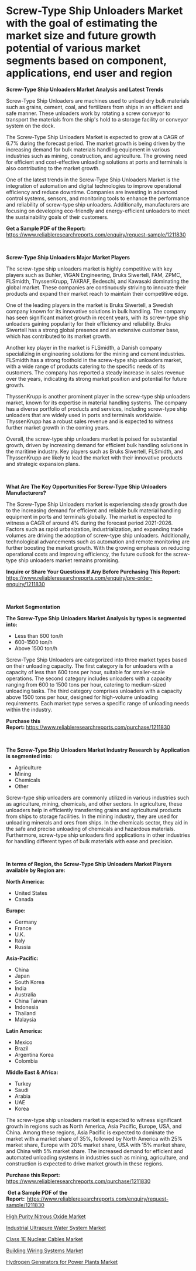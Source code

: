 <p><h1>Screw-Type Ship Unloaders Market with the goal of estimating the market size and future growth potential of various market segments based on component, applications, end user and region</h1></p><p><strong>Screw-Type Ship Unloaders Market Analysis and Latest Trends</strong></p>
<p><p>Screw-Type Ship Unloaders are machines used to unload dry bulk materials such as grains, cement, coal, and fertilizers from ships in an efficient and safe manner. These unloaders work by rotating a screw conveyor to transport the materials from the ship's hold to a storage facility or conveyor system on the dock.</p><p>The Screw-Type Ship Unloaders Market is expected to grow at a CAGR of 6.7% during the forecast period. The market growth is being driven by the increasing demand for bulk materials handling equipment in various industries such as mining, construction, and agriculture. The growing need for efficient and cost-effective unloading solutions at ports and terminals is also contributing to the market growth.</p><p>One of the latest trends in the Screw-Type Ship Unloaders Market is the integration of automation and digital technologies to improve operational efficiency and reduce downtime. Companies are investing in advanced control systems, sensors, and monitoring tools to enhance the performance and reliability of screw-type ship unloaders. Additionally, manufacturers are focusing on developing eco-friendly and energy-efficient unloaders to meet the sustainability goals of their customers.</p></p>
<p><strong>Get a Sample PDF of the Report:&nbsp;</strong> <a href="https://www.reliableresearchreports.com/enquiry/request-sample/1211830">https://www.reliableresearchreports.com/enquiry/request-sample/1211830</a></p>
<p>&nbsp;</p>
<p><strong>Screw-Type Ship Unloaders Major Market Players</strong></p>
<p><p>The screw-type ship unloaders market is highly competitive with key players such as Buhler, VIGAN Engineering, Bruks Siwertell, FAM, ZPMC, FLSmidth, ThyssenKrupp, TAKRAF, Bedeschi, and Kawasaki dominating the global market. These companies are continuously striving to innovate their products and expand their market reach to maintain their competitive edge.</p><p>One of the leading players in the market is Bruks Siwertell, a Swedish company known for its innovative solutions in bulk handling. The company has seen significant market growth in recent years, with its screw-type ship unloaders gaining popularity for their efficiency and reliability. Bruks Siwertell has a strong global presence and an extensive customer base, which has contributed to its market growth.</p><p>Another key player in the market is FLSmidth, a Danish company specializing in engineering solutions for the mining and cement industries. FLSmidth has a strong foothold in the screw-type ship unloaders market, with a wide range of products catering to the specific needs of its customers. The company has reported a steady increase in sales revenue over the years, indicating its strong market position and potential for future growth.</p><p>ThyssenKrupp is another prominent player in the screw-type ship unloaders market, known for its expertise in material handling systems. The company has a diverse portfolio of products and services, including screw-type ship unloaders that are widely used in ports and terminals worldwide. ThyssenKrupp has a robust sales revenue and is expected to witness further market growth in the coming years.</p><p>Overall, the screw-type ship unloaders market is poised for substantial growth, driven by increasing demand for efficient bulk handling solutions in the maritime industry. Key players such as Bruks Siwertell, FLSmidth, and ThyssenKrupp are likely to lead the market with their innovative products and strategic expansion plans.</p></p>
<p>&nbsp;</p>
<p><strong>What Are The Key Opportunities For Screw-Type Ship Unloaders Manufacturers?</strong></p>
<p><p>The Screw-Type Ship Unloaders market is experiencing steady growth due to the increasing demand for efficient and reliable bulk material handling equipment in ports and terminals globally. The market is expected to witness a CAGR of around 4% during the forecast period 2021-2026. Factors such as rapid urbanization, industrialization, and expanding trade volumes are driving the adoption of screw-type ship unloaders. Additionally, technological advancements such as automation and remote monitoring are further boosting the market growth. With the growing emphasis on reducing operational costs and improving efficiency, the future outlook for the screw-type ship unloaders market remains promising.</p></p>
<p><strong>Inquire or Share Your Questions If Any Before Purchasing This Report:</strong> <a href="https://www.reliableresearchreports.com/enquiry/pre-order-enquiry/1211830">https://www.reliableresearchreports.com/enquiry/pre-order-enquiry/1211830</a></p>
<p>&nbsp;</p>
<p><strong>Market Segmentation</strong></p>
<p><strong>The Screw-Type Ship Unloaders Market Analysis by types is segmented into:</strong></p>
<p><ul><li>Less than 600 ton/h</li><li>600-1500 ton/h</li><li>Above 1500 ton/h</li></ul></p>
<p><p>Screw-Type Ship Unloaders are categorized into three market types based on their unloading capacity. The first category is for unloaders with a capacity of less than 600 tons per hour, suitable for smaller-scale operations. The second category includes unloaders with a capacity ranging from 600 to 1500 tons per hour, catering to medium-sized unloading tasks. The third category comprises unloaders with a capacity above 1500 tons per hour, designed for high-volume unloading requirements. Each market type serves a specific range of unloading needs within the industry.</p></p>
<p><strong>Purchase this Report:&nbsp;</strong><a href="https://www.reliableresearchreports.com/purchase/1211830">https://www.reliableresearchreports.com/purchase/1211830</a></p>
<p>&nbsp;</p>
<p><strong>The Screw-Type Ship Unloaders Market Industry Research by Application is segmented into:</strong></p>
<p><ul><li>Agriculture</li><li>Mining</li><li>Chemicals</li><li>Other</li></ul></p>
<p><p>Screw-type ship unloaders are commonly utilized in various industries such as agriculture, mining, chemicals, and other sectors. In agriculture, these unloaders help in efficiently transferring grains and agricultural products from ships to storage facilities. In the mining industry, they are used for unloading minerals and ores from ships. In the chemicals sector, they aid in the safe and precise unloading of chemicals and hazardous materials. Furthermore, screw-type ship unloaders find applications in other industries for handling different types of bulk materials with ease and precision.</p></p>
<p>&nbsp;</p>
<p><strong>In terms of Region, the Screw-Type Ship Unloaders Market Players available by Region are:</strong></p>
<p>
    <p> <strong> North America: </strong>
        <ul>
            <li>United States</li>
            <li>Canada</li>
        </ul>
        </p> 
    <p> <strong> Europe: </strong>
        <ul>
            <li>Germany</li>
            <li>France</li>
            <li>U.K.</li>
            <li>Italy</li>
            <li>Russia</li>
        </ul>
        </p> 
    <p> <strong> Asia-Pacific: </strong>
        <ul>
            <li>China</li>
            <li>Japan</li>
            <li>South Korea</li>
            <li>India</li>
            <li>Australia</li>
            <li>China Taiwan</li>
            <li>Indonesia</li>
            <li>Thailand</li>
            <li>Malaysia</li>
        </ul>
        </p> 
    <p> <strong> Latin America: </strong>
        <ul>
            <li>Mexico</li>
            <li>Brazil</li>
            <li>Argentina Korea</li>
            <li>Colombia</li>
        </ul>
        </p> 
    <p> <strong> Middle East & Africa: </strong>
        <ul>
            <li>Turkey</li>
            <li>Saudi</li>
            <li>Arabia</li>
            <li>UAE</li>
            <li>Korea</li>
        </ul>
    </p>
    </p>
<p><p>The screw-type ship unloaders market is expected to witness significant growth in regions such as North America, Asia Pacific, Europe, USA, and China. Among these regions, Asia Pacific is expected to dominate the market with a market share of 35%, followed by North America with 25% market share, Europe with 20% market share, USA with 15% market share, and China with 5% market share. The increased demand for efficient and automated unloading systems in industries such as mining, agriculture, and construction is expected to drive market growth in these regions.</p></p>
<p><strong>Purchase this Report: </strong><a href="https://www.reliableresearchreports.com/purchase/1211830">https://www.reliableresearchreports.com/purchase/1211830</a></p>
<p>&nbsp;<strong>Get a Sample PDF of the Report:&nbsp;&nbsp;</strong><a href="https://www.reliableresearchreports.com/enquiry/request-sample/1211830">https://www.reliableresearchreports.com/enquiry/request-sample/1211830</a></p>
<p><strong></strong></p>
<p><p><a href="https://medium.com/@nayelibosco/high-purity-nitrous-oxide-market-competitive-analysis-market-trends-and-forecast-to-2031-281b585eab65">High Purity Nitrous Oxide Market</a></p><p><a href="https://medium.com/@geoanderson1978/industrial-ultrapure-water-system-market-competitive-analysis-market-trends-and-forecast-to-2031-f9e31dc7b292">Industrial Ultrapure Water System Market</a></p><p><a href="https://medium.com/@geoanderson1978/class-1e-nuclear-cables-market-analysis-and-sze-forecasted-for-period-from-2024-to-2031-4c84226856b5">Class 1E Nuclear Cables Market</a></p><p><a href="https://medium.com/@geoanderson1978/building-wiring-systems-market-report-reveals-the-latest-trends-and-growth-opportunities-of-this-c6684dbd41a9">Building Wiring Systems Market</a></p><p><a href="https://medium.com/@nayelibosco/analyzing-hydrogen-generators-for-power-plants-market-global-industry-perspective-and-forecast-1b8cff1ca75b">Hydrogen Generators for Power Plants Market</a></p></p>
